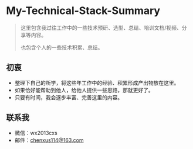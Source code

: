 # My-Technical-Stack-Summary

> 这里包含我过往工作中的一些技术预研、选型、总结、培训文档/视频、分享等内容。
> 
> 也包含个人的一些技术积累、总结。


## 初衷

- 整理下自己的所学，将这些年工作中的经验、积累形成产出物放在这里。
- 如果恰好能帮助到他人，给他人提供一些思路，那就更好了。
- 只要有时间，我会逐步丰富、完善这里的内容。


## 联系我
-   微信：wx2013cxs
-   邮件：chenxus114@163.com


